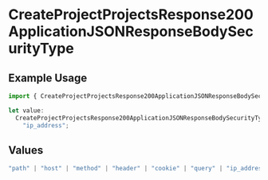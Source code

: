 # CreateProjectProjectsResponse200ApplicationJSONResponseBodySecurityType

## Example Usage

```typescript
import { CreateProjectProjectsResponse200ApplicationJSONResponseBodySecurityType } from "@vercel/sdk/models/createprojectop.js";

let value:
  CreateProjectProjectsResponse200ApplicationJSONResponseBodySecurityType =
    "ip_address";
```

## Values

```typescript
"path" | "host" | "method" | "header" | "cookie" | "query" | "ip_address" | "protocol" | "scheme" | "environment" | "region" | "initial_request_path"
```